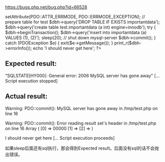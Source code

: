 https://bugs.php.net/bug.php?id=66528

<?php
$dbh = new PDO('mysql:dbname=test;host=127.0.0.1;charset=UTF8', 'testuser', '');
$dbh->setAttribute(PDO::ATTR_ERRMODE, PDO::ERRMODE_EXCEPTION);

// prepare table for test
$dbh->query('DROP TABLE IF EXISTS importantdata');
$dbh->query('create table test.importantdata (a int) engine=innodb');

try {

    $dbh->beginTransaction();
    $dbh->query('insert into importantdata (a) VALUES (1), (2)');

    sleep(20); // shut down mysql-server
    
    $dbh->commit();

} catch (PDOException $e) {
    exit($e->getMessage());
}
print_r($dbh->errorInfo());
echo 'I should never get here';
?>

Expected result:
----------------
"SQLSTATE[HY000]: General error: 2006 MySQL server has gone away" 
[... Script execution stopped]


Actual result:
--------------
Warning: PDO::commit(): MySQL server has gone away in /tmp/test.php on line 16

Warning: PDO::commit(): Error reading result set's header in /tmp/test.php on line 16
Array
(
    [0] => 00000
    [1] => 
    [2] => 
)

I should never get here
[... Script execution proceeds]


如果sleep后面还有sql执行，那会得到Expected result。后面没有sql的话不会抛出错误。
